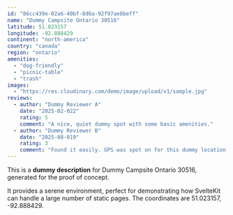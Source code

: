 ```yaml
---
id: "86cc439e-02a6-40bf-8d6a-92f97ae8beff"
name: "Dummy Campsite Ontario 30516"
latitude: 51.023157
longitude: -92.888429
continent: "north-america"
country: "canada"
region: "ontario"
amenities:
  - "dog-friendly"
  - "picnic-table"
  - "trash"
images:
  - "https://res.cloudinary.com/demo/image/upload/v1/sample.jpg"
reviews:
  - author: "Dummy Reviewer A"
    date: "2025-02-022"
    rating: 5
    comment: "A nice, quiet dummy spot with some basic amenities."
  - author: "Dummy Reviewer B"
    date: "2025-08-019"
    rating: 3
    comment: "Found it easily. GPS was spot on for this dummy location."
---
```


This is a **dummy description** for Dummy Campsite Ontario 30516, generated for the proof of concept.

It provides a serene environment, perfect for demonstrating how SvelteKit can handle a large number of static pages. The coordinates are 51.023157, -92.888429.
